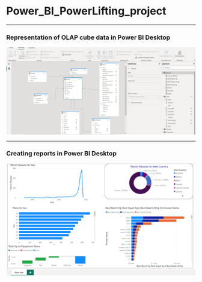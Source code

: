 # Power_BI_PowerLifting_project
**********************************************

### Representation of OLAP cube data in Power BI Desktop
![digram](/power_bi_schema_image.png)
**********************************************

### Creating reports in Power BI Desktop
![digram](/power_bi_desktop_image.png)




